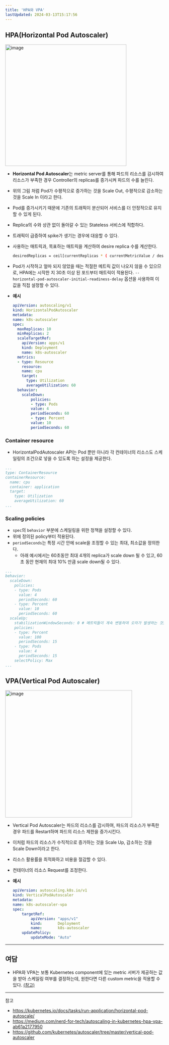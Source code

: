```yaml
---
title: 'HPA와 VPA'
lastUpdated: 2024-03-13T15:17:56
---
```


## HPA(Horizontal Pod Autoscaler)

<img width="385" alt="image" src="https://github.com/rlaisqls/TIL/assets/81006587/dbeeda64-b697-440b-b9eb-2ab16d3d02c0">

- **Horizontal Pod Autoscaler**는 metric server를 통해 파드의 리소스를 감시하여 리소스가 부족한 경우 Controller의 replicas를 증가시켜 파드의 수를 늘린다.
- 위의 그림 처럼 Pod가 수평적으로 증가하는 것을 Scale Out, 수평적으로 감소하는 것을 Scale In 이라고 한다.
- Pod를 증가시키기 때문에 기존의 트래픽이 분산되어 서비스를 더 안정적으로 유지할 수 있게 된다.
- Replica의 수와 상관 없이 돌아갈 수 있는 Stateless 서비스에 적합하다.
- 트래픽이 급증하여 spike가 생기는 경우에 대응할 수 있다.
- 사용하는 매트릭과, 목표하는 매트릭을 계산하여 desire replica 수를 계산한다.

    ```bash
    desiredReplicas = ceil[currentReplicas * ( currentMetricValue / desiredMetricValue )]
    ```

- Pod가 시작하고 얼마 되지 않았을 때는 적절한 메트릭 값이 나오지 않을 수 있으므로, HPA에는 시작한 지 30초 이상 된 포드부터 매트릭이 적용된다. `--horizontal-pod-autoscaler-initial-readiness-delay` 옵션을 사용하여 이 값을 직접 설정할 수 있다.

- **예시**
    ```yaml
    apiVersion: autoscaling/v1
    kind: HorizontalPodAutoscaler
    metadata:
    name: k8s-autoscaler
    spec:
      maxReplicas: 10
      minReplicas: 2
      scaleTargetRef:
        apiVersion: apps/v1
        kind: Deployment
        name: k8s-autoscaler
      metrics:
      - type: Resource
        resource:
        name: cpu
        target:
          type: Utilization
          averageUtilization: 60
      behavior:
        scaleDown:
            policies:
            - type: Pods
            value: 4
            periodSeconds: 60
            - type: Percent
            value: 10
            periodSeconds: 60
    ```

### Container resource

- HorizontalPodAutoscaler API는 Pod 뿐만 아니라 각 컨테이너의 리소스도 스케일링의 조건으로 넣을 수 있도록 하는 설정을 제공한다.

```yaml
...
type: ContainerResource
containerResource:
  name: cpu
  container: application
  target:
    type: Utilization
    averageUtilization: 60
...
```

### Scaling policies

- `spec`의 `behavior` 부분에 스케일링을 위한 정책을 설정할 수 있다.
- 위에 정의된 policy부터 적용된다.
- `periodSeconds`는 특정 시간 안에 scale을 조정할 수 있는 최대, 최소값을 정의한다.
  - 아래 예시에서는 60초동안 최대 4개의 replica가 scale down 될 수 있고, 60초 동안 현재의 최대 10% 만큼 scale down될 수 있다.

```yaml
...
behavior:
  scaleDown:
    policies:
    - type: Pods
      value: 4
      periodSeconds: 60
    - type: Percent
      value: 10
      periodSeconds: 60
  scaleUp:
    stabilizationWindowSeconds: 0 # 메트릭들이 계속 변동하여 오차가 발생하는 것을 조정하기 위해 사용하는 옵션
    policies:
    - type: Percent
      value: 100
      periodSeconds: 15
    - type: Pods
      value: 4
      periodSeconds: 15
    selectPolicy: Max
...
```

## VPA(Vertical Pod Autoscaler)

<img width="403" alt="image" src="https://github.com/rlaisqls/TIL/assets/81006587/39ff5c76-c464-4efa-aa3f-7593a9dab180">

- Vertical Pod Autoscaler는 파드의 리소스를 감시하여, 파드의 리소스가 부족한 경우 파드를 Restart하며 파드의 리소스 제한을 증가시킨다.
- 이처럼 파드의 리소스가 수직적으로 증가하는 것을 Scale Up, 감소하는 것을 Scale Down이라고 한다.
- 리소스 활용률을 최적화하고 비용을 절감할 수 있다.
- 컨테이너의 리소스 Request를 조정한다.

- **예시**
    ```yaml
    apiVersion: autoscaling.k8s.io/v1
    kind: VerticalPodAutoscaler
    metadata:
    name: k8s-autoscaler-vpa
    spec:
        targetRef:
            apiVersion: "apps/v1"
            kind:       Deployment
            name:       k8s-autoscaler
        updatePolicy:
            updateMode: "Auto"
    ```

---

## 여담

- HPA와 VPA는 보통 Kubernetes component에 있는 metric 서버가 제공하는 값을 받아 스케일링 여부를 결정하는데, 원한다면 다른 custom metric을 적용할 수 있다. [(참고)](https://kubernetes.io/docs/tasks/run-application/horizontal-pod-autoscale/#support-for-metrics-apis)

---
참고
- https://kubernetes.io/docs/tasks/run-application/horizontal-pod-autoscale/
- https://medium.com/nerd-for-tech/autoscaling-in-kubernetes-hpa-vpa-ab61a2177950
- https://github.com/kubernetes/autoscaler/tree/master/vertical-pod-autoscaler